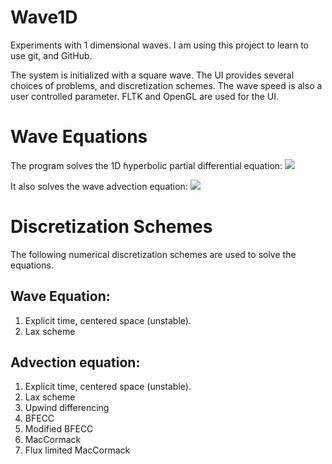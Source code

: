 Wave1D
======

Experiments with 1 dimensional waves. I am using this project to learn to use
git, and GitHub.

The system is initialized with a square wave. The UI provides several choices
of problems, and discretization schemes. The wave speed is also a user
controlled parameter. FLTK and OpenGL are used for the UI.

# Wave Equations
The program solves the 1D hyperbolic partial differential equation: 
![](http://www.sciweavers.org/upload/Tex2Img_1394419013/render.png)

It also solves the wave advection equation:
![](http://www.sciweavers.org/upload/Tex2Img_1394419106/render.png)

# Discretization Schemes

The following numerical discretization schemes are used to solve the equations.

## Wave Equation:
1. Explicit time, centered space (unstable).
2. Lax scheme

## Advection equation:
1. Explicit time, centered space (unstable).
2. Lax scheme
3. Upwind differencing
4. BFECC
5. Modified BFECC
6. MacCormack
7. Flux limited MacCormack
